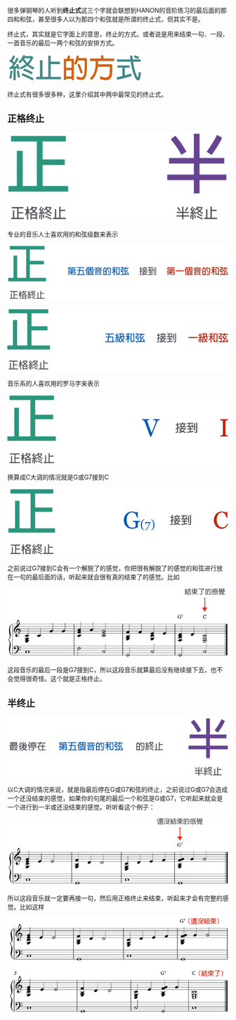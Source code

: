 很多弹钢琴的人听到**终止式**这三个字就会联想到HANON的音阶练习的最后面的那四和和弦，甚至很多人以为那四个和弦就是所谓的终止式，但其实不是。

终止式，其实就是它字面上的意思，终止的方式。或者说是用来结束一句、一段、一首音乐的最后一两个和弦的安排方式。

![](https://raw.githubusercontent.com/songmz/ImageHosting/master/img/20210214115224.png)

终止式有很多很多种，这里介绍其中两中最常见的终止式。

## 正格终止

![](https://raw.githubusercontent.com/songmz/ImageHosting/master/img/20210214115451.png)

专业的音乐人士喜欢用的和弦级数来表示

![](https://raw.githubusercontent.com/songmz/ImageHosting/master/img/20210214115522.png)

![](https://raw.githubusercontent.com/songmz/ImageHosting/master/img/20210214115547.png)

音乐系的人喜欢用的罗马字来表示

![](https://raw.githubusercontent.com/songmz/ImageHosting/master/img/20210214115613.png)

换算成C大调的情况就是G或G7接到C

![](https://raw.githubusercontent.com/songmz/ImageHosting/master/img/20210214115803.png)

之前说过G7接到C会有一个解脱了的感觉，你把很有解脱了的感觉的和弦进行放在一句的最后面的话，听起来就会很有真的结束了的感觉。比如

![](https://raw.githubusercontent.com/songmz/ImageHosting/master/img/20210214120032.png)

这段音乐的最后一段是G7接到C，所以这段音乐就算最后没有继续接下去，也不会觉得很奇怪。这个就是正格终止。

## 半终止

![](https://raw.githubusercontent.com/songmz/ImageHosting/master/img/20210214120227.png)

以C大调的情况来说，就是指最后停在G或G7和弦的终止，之前说过G或G7会造成一个还没结束的感觉，如果你的句尾的最后一个和弦是G或G7，它听起来就会是一个进行到一半或还没结束的感觉。听听看这个例子：

![](https://raw.githubusercontent.com/songmz/ImageHosting/master/img/20210214125601.png)

所以这段音乐就一定要再接一句，然后用正格终止来结束，听起来才会有完整的感觉。比如这样

![](https://raw.githubusercontent.com/songmz/ImageHosting/master/img/20210214125837.png)